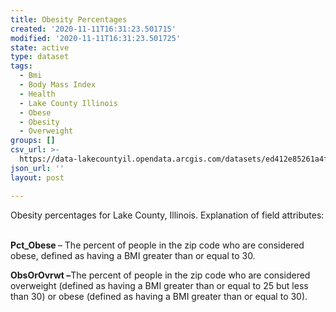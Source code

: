 ```yaml
---
title: Obesity Percentages
created: '2020-11-11T16:31:23.501715'
modified: '2020-11-11T16:31:23.501725'
state: active
type: dataset
tags:
  - Bmi
  - Body Mass Index
  - Health
  - Lake County Illinois
  - Obese
  - Obesity
  - Overweight
groups: []
csv_url: >-
  https://data-lakecountyil.opendata.arcgis.com/datasets/ed412e85261a4fa18b509b6a63a7ad42_6.csv?outSR=%7B%22latestWkid%22%3A3435%2C%22wkid%22%3A102671%7D
json_url: ''
layout: post

---
```

Obesity percentages for Lake County, Illinois. Explanation of field attributes:<br /><br />

<p><b>Pct_Obese </b>– The
percent of people in the zip code who are considered obese, defined as having a
BMI greater than or equal to 30. </p>

<p><b>ObsOrOvrwt –</b>The
percent of people in the zip code who are considered overweight (defined as
having a BMI greater than or equal to 25 but less than 30) or obese (defined as
having a BMI greater than or equal to 30).</p>
